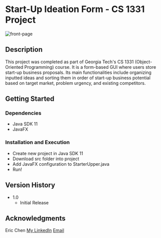# Start-Up Ideation Form - CS 1331 Project

![front-page]

## Description
This project was completed as part of Georgia Tech's CS 1331 (Object-Oriented Programming) course. It is a form-based GUI where users store start-up business proposals. Its main functionalities include organizing inputted ideas and sorting them in order of start-up business potential based on target market, problem urgency, and existing competitors.

## Getting Started

### Dependencies

* Java SDK 11
* JavaFX

### Installation and Execution

* Create new project in Java SDK 11
* Download src folder into project
* Add JavaFX configuration to StarterUpper.java
* Run!

## Version History

* 1.0
    * Initial Release

## Acknowledgments
Eric Chen
[My LinkedIn](https://www.linkedin.com/in/ericchenatl/)
[Email](echen7266@gmail.com)


[front-page]: https://i.imgur.com/uuBDE7V.png
